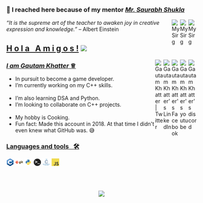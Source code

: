 

### 🔸 I reached here because of my mentor <a href="https://www.mysirg.com/"><I>Mr. Saurabh Shukla</I>
<a href="https://www.youtube.com/user/saurabhexponent1">
<img align="right" alt="MySirg" width="22px" src="https://raw.githubusercontent.com/peterthehan/peterthehan/master/assets/youtube.svg" />
<a href="https://www.facebook.com/mysirg/">
<img align="right" alt="MySirg" width="22px" src="https://raw.githubusercontent.com/peterthehan/peterthehan/master/assets/facebook.svg" />
<a href="https://twitter.com/sshukla_manit">
<img align="right" alt="MySirg" width="22px" src="https://raw.githubusercontent.com/peterthehan/peterthehan/master/assets/twitter.svg" />
</a>
 
   <I>“It is the supreme art of the teacher to awaken joy in creative expression and knowledge.”</I> – Albert Einstein
  
##  <a href="https://www.quora.com/What-does-%E2%80%9CHola-amigos%E2%80%9D-mean-1"> H o l a &nbsp; A m i g o s !</a>  <img src="https://media.giphy.com/media/hvRJCLFzcasrR4ia7z/giphy.gif" width="35px"> 

<a href="https://discord.gg/PZQngqcUz8">
<img align="right" alt="Gautam Khatter's discord" width="22px" src="https://raw.githubusercontent.com/peterthehan/peterthehan/master/assets/discord.svg" />
<a href="https://www.youtube.com/channel/UCY9Rc7oBWZZXExtgJcsQluA">
<img align="right" alt="Gautam Khatter's youtube" width="22px" src="https://raw.githubusercontent.com/peterthehan/peterthehan/master/assets/youtube.svg" />
<a href="https://www.facebook.com/khattergautam7">
<img align="right" alt="Gautam Khatter's Facebook" width="22px" src="https://raw.githubusercontent.com/peterthehan/peterthehan/master/assets/facebook.svg" />
<a href="https://www.linkedin.com/in/gautamkhatter-7">
<img align="right" alt="Gautam Khatter's LinkedIn" width="22px" src="https://raw.githubusercontent.com/peterthehan/peterthehan/master/assets/linkedin.svg" />
<a href="https://twitter.com/gautamkhatter_7">
<img align="right" alt="Gautam Khatter | Twitter" width="22px" src="https://raw.githubusercontent.com/peterthehan/peterthehan/master/assets/twitter.svg" />
</a>

  ### <I><a href="https://codeforces.com/profile/luffy.07"><b>I am Gautam Khatter</I>&nbsp;♕</b></a> 
  -  In pursuit to become a game developer.
  -  I’m currently working on my C++ skills.
<br></br>
  -  I’m also learning DSA and Python.
  -  I’m looking to collaborate on C++ projects.
<br></br>
  -  My hobby is Cooking.
  -  Fun fact: Made this account in 2018. At that time I didn't even knew what GitHub was. 😅
 

 <h3> <a href="https://en.wikipedia.org/wiki/Programming_language#:~:text=A%20programming%20language%20is%20a,consist%20of%20instructions%20for%20computers.">Languages and tools   &nbsp; 🛠  </a></h3>
 
<code><img height="20" 
src="https://raw.githubusercontent.com/github/explore/80688e429a7d4ef2fca1e82350fe8e3517d3494d/topics/cpp/cpp.png"></code>
<code><img height="20" 
src="https://raw.githubusercontent.com/github/explore/80688e429a7d4ef2fca1e82350fe8e3517d3494d/topics/git/git.png"></code>
<code><img height="20" 
src="https://raw.githubusercontent.com/github/explore/80688e429a7d4ef2fca1e82350fe8e3517d3494d/topics/python/python.png"></code>
<code><img height="20" 
src="https://raw.githubusercontent.com/github/explore/80688e429a7d4ef2fca1e82350fe8e3517d3494d/topics/terminal/terminal.png"></code>
<code><img height="20" 
src="https://raw.githubusercontent.com/github/explore/80688e429a7d4ef2fca1e82350fe8e3517d3494d/topics/c/c.png"></code>
<code><img height="20" 
src="https://raw.githubusercontent.com/github/explore/80688e429a7d4ef2fca1e82350fe8e3517d3494d/topics/javascript/javascript.png"></code>



<br></br>
<p align="center"><img src = "https://github-readme-stats.vercel.app/api?username=gautam-07&&show_icons=true&title_color=eb9762&icon_color=d8b199&text_color=def4e4&bg_color=000000"></p>


